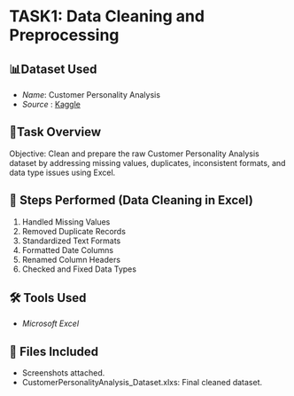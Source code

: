 # TASK1: Data Cleaning and Preprocessing

## 📊Dataset Used
- *Name*: Customer Personality Analysis 
- *Source* : <a href ="https://www.kaggle.com/datasets/imakash3011/customer-personality-analysis/data">Kaggle</a>

## 📌Task Overview
Objective: Clean and prepare the raw Customer Personality Analysis dataset by addressing missing values, duplicates, inconsistent formats, and data type issues using Excel.

## 🧹 Steps Performed (Data Cleaning in Excel)
1. Handled Missing Values
2. Removed Duplicate Records
3. Standardized Text Formats
4. Formatted Date Columns
5. Renamed Column Headers
6. Checked and Fixed Data Types
   
## 🛠 Tools Used
- *Microsoft Excel*

## 📁 Files Included
- Screenshots attached.
- CustomerPersonalityAnalysis_Dataset.xlxs: Final cleaned dataset.
